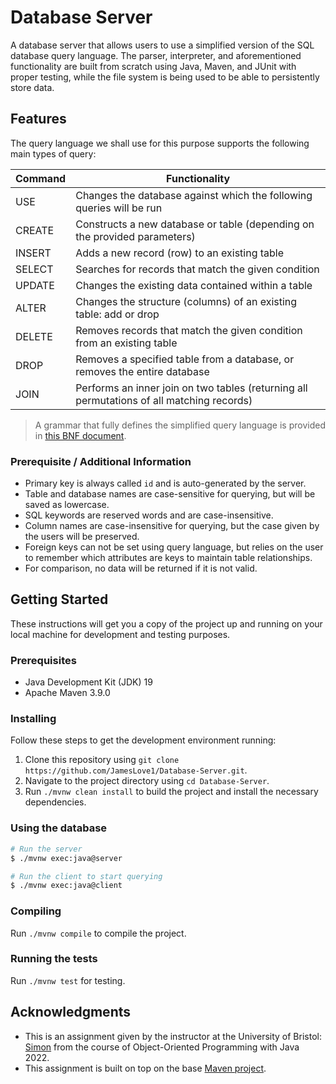 # Database Server

A database server that allows users to use a simplified version of the
SQL database query language.
The parser, interpreter, and aforementioned functionality
are built from scratch using Java, Maven, and JUnit with proper testing,
while the file system is being used to be able to persistently store data.

## Features

The query language we shall use for this purpose supports the following main types of query:

| Command | Functionality                                                                             |
|---------|-------------------------------------------------------------------------------------------|
| USE     | Changes the database against which the following queries will be run                      |
| CREATE  | Constructs a new database or table (depending on the provided parameters)                 |
| INSERT  | Adds a new record (row) to an existing table                                              |
| SELECT  | Searches for records that match the given condition                                       |
| UPDATE  | Changes the existing data contained within a table                                        |
| ALTER   | Changes the structure (columns) of an existing table: add or drop                         |
| DELETE  | Removes records that match the given condition from an existing table                     |
| DROP    | Removes a specified table from a database, or removes the entire database                 |
| JOIN    | Performs an inner join on two tables (returning all permutations of all matching records) |

> A grammar that fully defines the simplified query language is provided in <a href="https://github.com/drslock/JAVA2022/blob/main/Weekly%20Workbooks/07%20Briefing%20on%20DB%20assignment/resources/BNF.txt" target="_blank">this BNF document</a>.


### Prerequisite / Additional Information
* Primary key is always called `id` and is auto-generated by the server.
* Table and database names are case-sensitive for querying, but will be saved as lowercase.
* SQL keywords are reserved words and are case-insensitive.
* Column names are case-insensitive for querying, but the case given by the users will be preserved.
* Foreign keys can not be set using query language, but relies on the user to remember which attributes are keys to maintain table relationships.
* For comparison, no data will be returned if it is not valid.


## Getting Started

These instructions will get you a copy of the project up and running on your local machine for development and testing purposes.


### Prerequisites

- Java Development Kit (JDK) 19
- Apache Maven 3.9.0

### Installing

Follow these steps to get the development environment running:

1. Clone this repository using `git clone https://github.com/JamesLove1/Database-Server.git`.
2. Navigate to the project directory using `cd Database-Server`.
3. Run `./mvnw clean install` to build the project and install the necessary dependencies.

### Using the database

```bash
# Run the server
$ ./mvnw exec:java@server

# Run the client to start querying
$ ./mvnw exec:java@client
```


### Compiling

Run `./mvnw compile` to compile the project.


### Running the tests

Run `./mvnw test` for testing.


## Acknowledgments

* This is an assignment given by the instructor at the University of Bristol: [Simon](https://github.com/drslock) from the course of Object-Oriented Programming with Java 2022.
* This assignment is built on top on the base <a href="https://github.com/drslock/JAVA2022/tree/main/Weekly%20Workbooks/07%20Briefing%20on%20DB%20assignment/resources/cw-db" target="_blank">Maven project</a>.